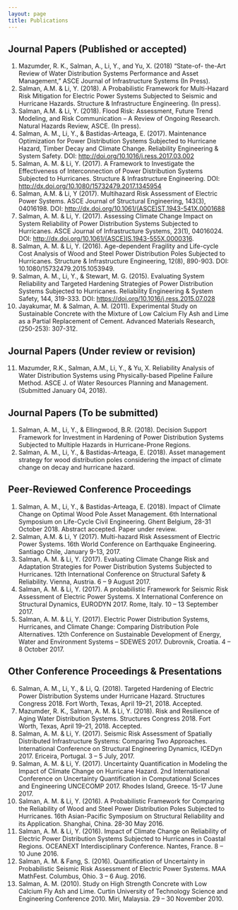 ```yaml
---
layout: page
title: Publications
---
```

## Journal Papers (Published or accepted)
1.	Mazumder, R. K., Salman, A., Li, Y., and Yu, X. (2018) “State-of- the-Art Review of Water Distribution Systems Performance and Asset Management,” ASCE Journal of Infrastructure Systems (In Press).
2. Salman, A.M. & Li, Y. (2018). A Probabilistic Framework for Multi-Hazard Risk Mitigation for Electric Power Systems Subjected to Seismic and Hurricane Hazards. Structure & Infrastructure Engineering. (In press).
3.	Salman, A.M. & Li, Y. (2018). Flood Risk: Assessment, Future Trend Modeling, and Risk Communication – A Review of Ongoing Research. Natural Hazards Review, ASCE. (In press).
4.	Salman, A. M., Li, Y., & Bastidas-Arteaga, E. (2017). Maintenance Optimization for Power Distribution Systems Subjected to Hurricane Hazard, Timber Decay and Climate Change. Reliability Engineering & System Safety. DOI: http://doi.org/10.1016/j.ress.2017.03.002
5.	Salman, A. M. & Li, Y. (2017). A Framework to Investigate the Effectiveness of Interconnection of Power Distribution Systems Subjected to Hurricanes. Structure & Infrastructure Engineering. DOI: http://dx.doi.org/10.1080/15732479.2017.1345954
6.	Salman, A.M. & Li, Y (2017). Multihazard Risk Assessment of Electric Power Systems. ASCE Journal of Structural Engineering, 143(3), 04016198. DOI: http://dx.doi.org/10.1061/(ASCE)ST.1943-541X.0001688
7.	Salman, A. M. & Li, Y. (2017). Assessing Climate Change Impact on System Reliability of Power Distribution Systems Subjected to Hurricanes. ASCE Journal of Infrastructure Systems, 23(1), 04016024. DOI: http://dx.doi.org/10.1061/(ASCE)IS.1943-555X.0000316. 
8.	Salman, A. M. & Li, Y. (2016). Age-dependent Fragility and Life-cycle Cost Analysis of Wood and Steel Power Distribution Poles Subjected to Hurricanes. Structure & Infrastructure Engineering, 12(8), 890-903. DOI: 10.1080/15732479.2015.1053949. 
9.	Salman, A. M., Li, Y., & Stewart, M. G. (2015). Evaluating System Reliability and Targeted Hardening Strategies of Power Distribution Systems Subjected to Hurricanes. Reliability Engineering & System Safety, 144, 319-333. DOI: https://doi.org/10.1016/j.ress.2015.07.028
10.	Jayakumar, M. & Salman, A. M. (2011). Experimental Study on Sustainable Concrete with the Mixture of Low Calcium Fly Ash and Lime as a Partial Replacement of Cement. Advanced Materials Research, (250-253): 307-312.

## Journal Papers (Under review or revision)
11.	Mazumder, R.K., Salman, A.M., Li, Y., & Yu, X. Reliability Analysis of Water Distribution Systems using Physically-based Pipeline Failure Method. ASCE J. of Water Resources Planning and Management. (Submitted January 04, 2018). 

## Journal Papers (To be submitted)
1.	Salman, A. M., Li, Y., & Ellingwood, B.R. (2018). Decision Support Framework for Investment in Hardening of Power Distribution Systems Subjected to Multiple Hazards in Hurricane-Prone Regions. 
2.	Salman, A. M., Li, Y., & Bastidas-Arteaga, E. (2018). Asset management strategy for wood distribution poles considering the impact of climate change on decay and hurricane hazard.

## Peer-Reviewed Conference Proceedings
1.	Salman, A. M., Li, Y., & Bastidas-Arteaga, E. (2018). Impact of Climate Change on Optimal Wood Pole Asset Management. 6th International Symposium on Life-Cycle Civil Engineering. Ghent Belgium, 28-31 October 2018. Abstract accepted. Paper under review. 
2.	Salman, A.M. & Li, Y (2017). Multi-hazard Risk Assessment of Electric Power Systems. 16th World Conference on Earthquake Engineering. Santiago Chile, January 9-13, 2017. 
3.	Salman, A. M. & Li, Y. (2017). Evaluating Climate Change Risk and Adaptation Strategies for Power Distribution Systems Subjected to Hurricanes. 12th International Conference on Structural Safety & Reliability. Vienna, Austria. 6 – 9 August 2017. 
4.	Salman, A. M. & Li, Y. (2017). A probabilistic Framework for Seismic Risk Assessment of Electric Power Systems. X International Conference on Structural Dynamics, EURODYN 2017. Rome, Italy. 10 – 13 September 2017. 
5.	Salman, A. M. & Li, Y. (2017). Electric Power Distribution Systems, Hurricanes, and Climate Change: Comparing Distribution Pole Alternatives. 12th Conference on Sustainable Development of Energy, Water and Environment Systems – SDEWES 2017. Dubrovnik, Croatia. 4 – 8 October 2017. 

## Other Conference Proceedings & Presentations
6.	Salman, A. M., Li, Y., & Li, Q. (2018). Targeted Hardening of Electric Power Distribution Systems under Hurricane Hazard. Structures Congress 2018. Fort Worth, Texas, April 19–21, 2018. Accepted.
7.	Mazumder, R. K., Salman, A. M. & Li, Y. (2018). Risk and Resilience of Aging Water Distribution Systems. Structures Congress 2018. Fort Worth, Texas, April 19–21, 2018. Accepted.
8.	Salman, A. M. & Li, Y. (2017). Seismic Risk Assessment of Spatially Distributed Infrastructure Systems: Comparing Two Approaches. International Conference on Structural Engineering Dynamics, ICEDyn 2017. Ericeira, Portugal. 3 – 5 July, 2017. 
9.	Salman, A. M. & Li, Y. (2017). Uncertainty Quantification in Modeling the Impact of Climate Change on Hurricane Hazard. 2nd International Conference on Uncertainty Quantification in Computational Sciences and Engineering UNCECOMP 2017. Rhodes Island, Greece. 15-17 June 2017.  
10.	Salman, A. M. & Li, Y. (2016). A Probabilistic Framework for Comparing the Reliability of Wood and Steel Power Distribution Poles Subjected to Hurricanes. 16th Asian-Pacific Symposium on Structural Reliability and its Application. Shanghai, China. 28-30 May 2016.
11.	 Salman, A. M. & Li, Y. (2016). Impact of Climate Change on Reliability of Electric Power Distribution Systems Subjected to Hurricanes in Coastal Regions. OCEANEXT Interdisciplinary Conference. Nantes, France. 8 – 10 June 2016.
12.	Salman, A. M. & Fang, S. (2016). Quantification of Uncertainty in Probabilistic Seismic Risk Assessment of Electric Power Systems. MAA MathFest. Columbus, Ohio. 3 – 6 Aug. 2016. 
13.	Salman, A. M. (2010). Study on High Strength Concrete with Low Calcium Fly Ash and Lime. Curtin University of Technology Science and Engineering Conference 2010. Miri, Malaysia. 29 – 30 November 2010.
